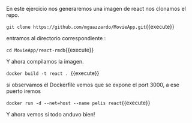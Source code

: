En este ejercicio nos generaremos una imagen de react
nos clonamos el repo.

`git clone https://github.com/mguazzardo/MovieApp.git`{{execute}}


entramos al directorio correspondiente :

`cd MovieApp/react-rmdb`{{execute}}

Y ahora compilamos la imagen.

`docker build -t react . `{{execute}}

si observamos el Dockerfile vemos que se expone el port 3000, a ese puerto iremos


`docker run -d --net=host --name pelis react`{{execute}}


Y ahora vemos si todo anduvo bien!


